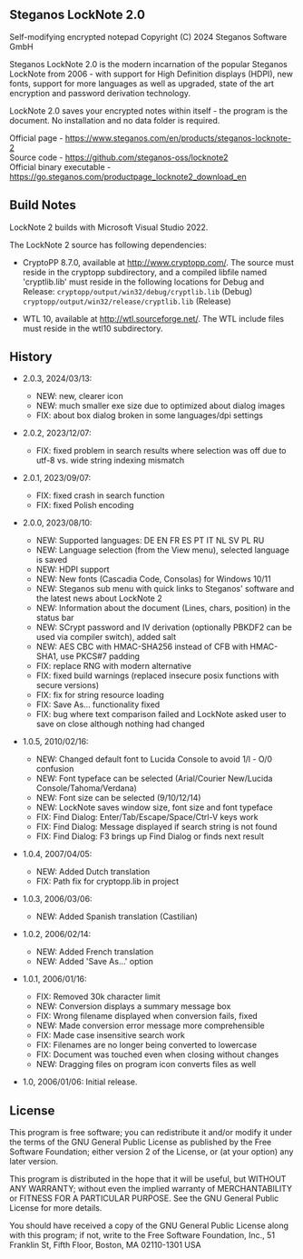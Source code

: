 Steganos LockNote 2.0
---------------------
Self-modifying encrypted notepad
Copyright (C) 2024 Steganos Software GmbH

Steganos LockNote 2.0 is the modern incarnation of the popular Steganos LockNote from 2006 - with support
for High Definition displays (HDPI), new fonts, support for more languages as well as upgraded, state of
the art encryption and password derivation technology.

LockNote 2.0 saves your encrypted notes within itself - the program is the document. No installation and no
data folder is required.

Official page - https://www.steganos.com/en/products/steganos-locknote-2 <br/>
Source code - https://github.com/steganos-oss/locknote2 <br/>
Official binary executable - https://go.steganos.com/productpage_locknote2_download_en <br/>


Build Notes
-----------

LockNote 2 builds with Microsoft Visual Studio 2022.

The LockNote 2 source has following dependencies:

* CryptoPP 8.7.0, available at http://www.cryptopp.com/.
  The source must reside in the cryptopp subdirectory, and a compiled libfile
  named 'cryptlib.lib' must reside in the following locations for Debug and Release:
  ```cryptopp/output/win32/debug/cryptlib.lib``` (Debug)
  ```cryptopp/output/win32/release/cryptlib.lib``` (Release)

* WTL 10, available at http://wtl.sourceforge.net/.
  The WTL include files must reside in the wtl10 subdirectory.


History
-------

* 2.0.3, 2024/03/13:
	- NEW: new, clearer icon
	- NEW: much smaller exe size due to optimized about dialog images
	- FIX: about box dialog broken in some languages/dpi settings

* 2.0.2, 2023/12/07:
	- FIX: fixed problem in search results where selection was off due to utf-8 vs. wide string indexing mismatch
	
* 2.0.1, 2023/09/07:
	- FIX: fixed crash in search function
	- FIX: fixed Polish encoding
	
* 2.0.0, 2023/08/10:
	- NEW: Supported languages: DE EN FR ES PT IT NL SV PL RU
	- NEW: Language selection (from the View menu), selected language is saved
	- NEW: HDPI support
	- NEW: New fonts (Cascadia Code, Consolas) for Windows 10/11
	- NEW: Steganos sub menu with quick links to Steganos' software and the latest news about LockNote 2
	- NEW: Information about the document (Lines, chars, position) in the status bar
	- NEW: SCrypt password and IV derivation (optionally PBKDF2 can be used via compiler switch), added salt
	- NEW: AES CBC with HMAC-SHA256 instead of CFB with HMAC-SHA1, use PKCS#7 padding
	- FIX: replace RNG with modern alternative
	- FIX: fixed build warnings (replaced insecure posix functions with secure versions)
	- FIX: fix for string resource loading
	- FIX: Save As... functionality fixed
	- FIX: bug where text comparison failed and LockNote asked user to save on close although nothing had changed
	
* 1.0.5, 2010/02/16:
	- NEW: Changed default font to Lucida Console to avoid 1/l - O/0 confusion
	- NEW: Font typeface can be selected (Arial/Courier New/Lucida Console/Tahoma/Verdana)
	- NEW: Font size can be selected (9/10/12/14)
	- NEW: LockNote saves window size, font size and font typeface
	- FIX: Find Dialog: Enter/Tab/Escape/Space/Ctrl-V keys work
	- FIX: Find Dialog: Message displayed if search string is not found
	- FIX: Find Dialog: F3 brings up Find Dialog or finds next result
	
* 1.0.4, 2007/04/05:
	- NEW: Added Dutch translation
	- FIX: Path fix for cryptopp.lib in project

* 1.0.3, 2006/03/06:
	- NEW: Added Spanish translation (Castilian)

* 1.0.2, 2006/02/14:
	- NEW: Added French translation
	- NEW: Added 'Save As...' option

* 1.0.1, 2006/01/16:
	- FIX: Removed 30k character limit
	- NEW: Conversion displays a summary message box
	- FIX: Wrong filename displayed when conversion fails, fixed
	- NEW: Made conversion error message more comprehensible
	- FIX: Made case insensitive search work
	- FIX: Filenames are no longer being converted to lowercase
	- FIX: Document was touched even when closing without changes
	- NEW: Dragging files on program icon converts files as well

* 1.0, 2006/01/06: Initial release.


License
-------

This program is free software; you can redistribute it and/or modify
it under the terms of the GNU General Public License as published by
the Free Software Foundation; either version 2 of the License, or
(at your option) any later version.

This program is distributed in the hope that it will be useful,
but WITHOUT ANY WARRANTY; without even the implied warranty of
MERCHANTABILITY or FITNESS FOR A PARTICULAR PURPOSE.  See the
GNU General Public License for more details.

You should have received a copy of the GNU General Public License
along with this program; if not, write to the Free Software
Foundation, Inc., 51 Franklin St, Fifth Floor, Boston, MA  02110-1301  USA
